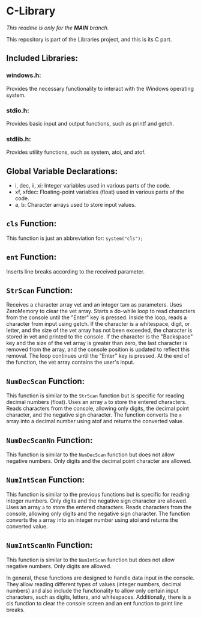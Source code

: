 # C-Library

*This readme is only for the **MAIN** branch.*

This repository is part of the Libraries project, and this is its C part.

## Included Libraries:
  ### windows.h:
  Provides the necessary functionality to interact with the Windows operating system.
  ### stdio.h:
  Provides basic input and output functions, such as printf and getch.
  ### stdlib.h:
  Provides utility functions, such as system, atoi, and atof.
  
  
## Global Variable Declarations:
  - i, dec, ii, xi: Integer variables used in various parts of the code.
  - xf, xfdec: Floating-point variables (float) used in various parts of the code.
  - a, b: Character arrays used to store input values.


## `cls` Function:
  This function is just an abbreviation for: `system("cls");`


## `ent` Function:
  Inserts line breaks according to the received parameter.


## `StrScan` Function:
  Receives a character array vet and an integer tam as parameters.
  Uses ZeroMemory to clear the vet array.
  Starts a do-while loop to read characters from the console until the "Enter" key is pressed.
  Inside the loop, reads a character from input using getch.
  If the character is a whitespace, digit, or letter, and the size of the vet array has not been exceeded, the character is
  stored in vet and printed to the console.
  If the character is the "Backspace" key and the size of the vet array is greater than zero, the last character is removed
  from the array, and the console position is updated to reflect this removal.
  The loop continues until the "Enter" key is pressed.
  At the end of the function, the vet array contains the user's input.


## `NumDecScan` Function:
  This function is similar to the `StrScan` function but is specific for reading decimal numbers (float).
  Uses an array `a` to store the entered characters.
  Reads characters from the console, allowing only digits, the decimal point character, and the negative sign character.
  The function converts the `a` array into a decimal number using atof and returns the converted value.


## `NumDecScanNn` Function:
  This function is similar to the `NumDecScan` function but does not allow negative numbers.
  Only digits and the decimal point character are allowed.


## `NumIntScan` Function:
  This function is similar to the previous functions but is specific for reading integer numbers.
  Only digits and the negative sign character are allowed.
  Uses an array `a` to store the entered characters.
  Reads characters from the console, allowing only digits and the negative sign character.
  The function converts the `a` array into an integer number using atoi and returns the converted value.


## `NumIntScanNn` Function:
  This function is similar to the `NumIntScan` function but does not allow negative numbers.
  Only digits are allowed.
  
  
In general, these functions are designed to handle data input in the console. They allow reading different types of 
values (integer numbers, decimal numbers) and also include the functionality to allow only certain input characters,
such as digits, letters, and whitespaces. Additionally, there is a cls function to clear the console screen and an ent
function to print line breaks.
